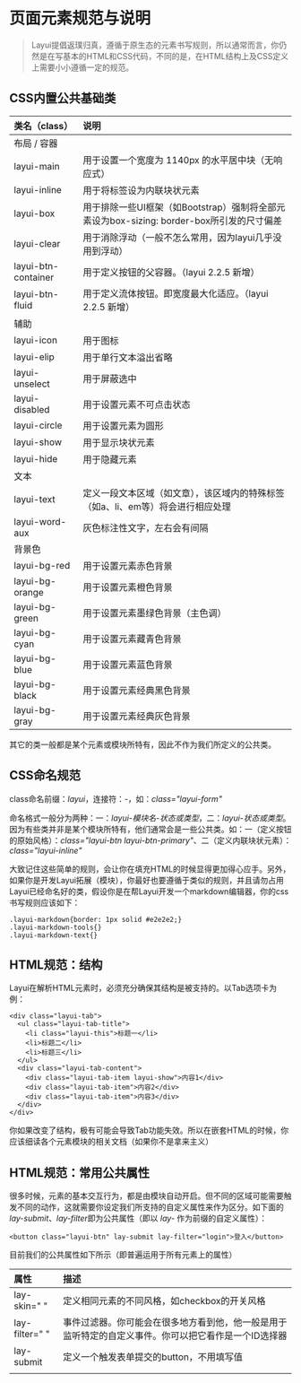 # 页面元素规范与说明

>   Layui提倡返璞归真，遵循于原生态的元素书写规则，所以通常而言，你仍然是在写基本的HTML和CSS代码，不同的是，在HTML结构上及CSS定义上需要小小遵循一定的规范。

## CSS内置公共基础类

| 类名（class）       | 说明                                                         |
| :------------------ | :----------------------------------------------------------- |
| 布局 / 容器         |                                                              |
| layui-main          | 用于设置一个宽度为 1140px 的水平居中块（无响应式）           |
| layui-inline        | 用于将标签设为内联块状元素                                   |
| layui-box           | 用于排除一些UI框架（如Bootstrap）强制将全部元素设为box-sizing: border-box所引发的尺寸偏差 |
| layui-clear         | 用于消除浮动（一般不怎么常用，因为layui几乎没用到浮动）      |
| layui-btn-container | 用于定义按钮的父容器。（layui 2.2.5 新增）                   |
| layui-btn-fluid     | 用于定义流体按钮。即宽度最大化适应。（layui 2.2.5 新增）     |
| 辅助                |                                                              |
| layui-icon          | 用于图标                                                     |
| layui-elip          | 用于单行文本溢出省略                                         |
| layui-unselect      | 用于屏蔽选中                                                 |
| layui-disabled      | 用于设置元素不可点击状态                                     |
| layui-circle        | 用于设置元素为圆形                                           |
| layui-show          | 用于显示块状元素                                             |
| layui-hide          | 用于隐藏元素                                                 |
| 文本                |                                                              |
| layui-text          | 定义一段文本区域（如文章），该区域内的特殊标签（如a、li、em等）将会进行相应处理 |
| layui-word-aux      | 灰色标注性文字，左右会有间隔                                 |
| 背景色              |                                                              |
| layui-bg-red        | 用于设置元素赤色背景                                         |
| layui-bg-orange     | 用于设置元素橙色背景                                         |
| layui-bg-green      | 用于设置元素墨绿色背景（主色调）                             |
| layui-bg-cyan       | 用于设置元素藏青色背景                                       |
| layui-bg-blue       | 用于设置元素蓝色背景                                         |
| layui-bg-black      | 用于设置元素经典黑色背景                                     |
| layui-bg-gray       | 用于设置元素经典灰色背景                                     |

其它的类一般都是某个元素或模块所特有，因此不作为我们所定义的公共类。

## CSS命名规范

class命名前缀：*layui*，连接符：*-*，如：*class="layui-form"*

命名格式一般分为两种：一：*layui-模块名-状态或类型*，二：*layui-状态或类型*。因为有些类并非是某个模块所特有，他们通常会是一些公共类。如：一（定义按钮的原始风格）：*class="layui-btn layui-btn-primary"*、二（定义内联块状元素）：*class="layui-inline"*

大致记住这些简单的规则，会让你在填充HTML的时候显得更加得心应手。另外，如果你是开发Layui拓展（模块），你最好也要遵循于类似的规则，并且请勿占用Layui已经命名好的类，假设你是在帮Layui开发一个markdown编辑器，你的css书写规则应该如下：

```
.layui-markdown{border: 1px solid #e2e2e2;}
.layui-markdown-tools{}
.layui-markdown-text{}
```

## HTML规范：结构

Layui在解析HTML元素时，必须充分确保其结构是被支持的。以Tab选项卡为例：

```
<div class="layui-tab">
  <ul class="layui-tab-title">
    <li class="layui-this">标题一</li>
    <li>标题二</li>
    <li>标题三</li>
  </ul>
  <div class="layui-tab-content">
    <div class="layui-tab-item layui-show">内容1</div>
    <div class="layui-tab-item">内容2</div>
    <div class="layui-tab-item">内容3</div>
  </div>
</div>
```

你如果改变了结构，极有可能会导致Tab功能失效。所以在嵌套HTML的时候，你应该细读各个元素模块的相关文档（如果你不是拿来主义）

## HTML规范：常用公共属性

很多时候，元素的基本交互行为，都是由模块自动开启。但不同的区域可能需要触发不同的动作，这就需要你设定我们所支持的自定义属性来作为区分。如下面的 *lay-submit*、*lay-filter*即为公共属性（即以 *lay-* 作为前缀的自定义属性）：

```
<button class="layui-btn" lay-submit lay-filter="login">登入</button>      
```

目前我们的公共属性如下所示（即普遍运用于所有元素上的属性）

| 属性           | 描述                                                         |
| :------------- | :----------------------------------------------------------- |
| lay-skin=" "   | 定义相同元素的不同风格，如checkbox的开关风格                 |
| lay-filter=" " | 事件过滤器。你可能会在很多地方看到他，他一般是用于监听特定的自定义事件。你可以把它看作是一个ID选择器 |
| lay-submit     | 定义一个触发表单提交的button，不用填写值                     |
|                |                                                              |
